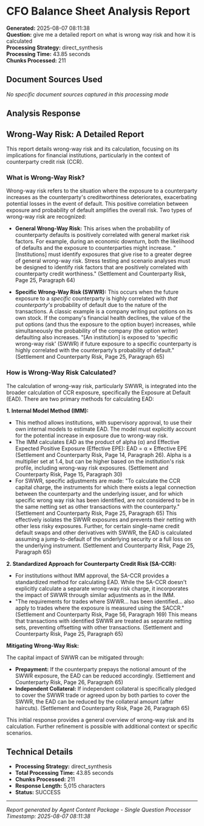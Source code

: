 # CFO Balance Sheet Analysis Report

**Generated:** 2025-08-07 08:11:38  
**Question:** give me a detailed report on what is wrong way risk and how it is calculated  
**Processing Strategy:** direct_synthesis  
**Processing Time:** 43.85 seconds  
**Chunks Processed:** 211  

## Document Sources Used

*No specific document sources captured in this processing mode*

## Analysis Response

## Wrong-Way Risk: A Detailed Report

This report details wrong-way risk and its calculation, focusing on its implications for financial institutions, particularly in the context of counterparty credit risk (CCR).

### What is Wrong-Way Risk?

Wrong-way risk refers to the situation where the exposure to a counterparty increases as the counterparty's creditworthiness deteriorates, exacerbating potential losses in the event of default.  This positive correlation between exposure and probability of default amplifies the overall risk.  Two types of wrong-way risk are recognized:

* **General Wrong-Way Risk:**  This arises when the probability of counterparty defaults is positively correlated with general market risk factors.  For example, during an economic downturn, both the likelihood of defaults and the exposure to counterparties might increase.  "[Institutions] must identify exposures that give rise to a greater degree of general wrong-way risk. Stress testing and scenario analyses must be designed to identify risk factors that are positively correlated with counterparty credit worthiness." (Settlement and Counterparty Risk, Page 25, Paragraph 64)

* **Specific Wrong-Way Risk (SWWR):** This occurs when the future exposure to a *specific* counterparty is highly correlated with *that counterparty's* probability of default due to the nature of the transactions.  A classic example is a company writing put options on its own stock. If the company's financial health declines, the value of the put options (and thus the exposure to the option buyer) increases, while simultaneously the probability of the company (the option writer) defaulting also increases. "[An institution] is exposed to 'specific wrong-way risk' (SWWR) if future exposure to a specific counterparty is highly correlated with the counterparty’s probability of default." (Settlement and Counterparty Risk, Page 25, Paragraph 65)

### How is Wrong-Way Risk Calculated?

The calculation of wrong-way risk, particularly SWWR, is integrated into the broader calculation of CCR exposure, specifically the Exposure at Default (EAD).  There are two primary methods for calculating EAD:

**1. Internal Model Method (IMM):**

* This method allows institutions, with supervisory approval, to use their own internal models to estimate EAD.  The model must explicitly account for the potential increase in exposure due to wrong-way risk.
* The IMM calculates EAD as the product of alpha (α) and Effective Expected Positive Exposure (Effective EPE): EAD = α × Effective EPE (Settlement and Counterparty Risk, Page 14, Paragraph 26).  Alpha is a multiplier set at 1.4, but can be higher based on the institution's risk profile, including wrong-way risk exposures. (Settlement and Counterparty Risk, Page 15, Paragraph 30)
* For SWWR, specific adjustments are made: "To calculate the CCR capital charge, the instruments for which there exists a legal connection between the counterparty and the underlying issuer, and for which specific wrong way risk has been identified, are not considered to be in the same netting set as other transactions with the counterparty." (Settlement and Counterparty Risk, Page 25, Paragraph 65)  This effectively isolates the SWWR exposures and prevents their netting with other less risky exposures.  Further, for certain single-name credit default swaps and other derivatives with SWWR, the EAD is calculated assuming a jump-to-default of the underlying security or a full loss on the underlying instrument. (Settlement and Counterparty Risk, Page 25, Paragraph 65)

**2. Standardized Approach for Counterparty Credit Risk (SA-CCR):**

* For institutions without IMM approval, the SA-CCR provides a standardized method for calculating EAD.  While the SA-CCR doesn't explicitly calculate a separate wrong-way risk charge, it incorporates the impact of SWWR through similar adjustments as in the IMM.
*  "The requirements for trades where SWWR... has been identified... also apply to trades where the exposure is measured using the SACCR." (Settlement and Counterparty Risk, Page 56, Paragraph 169)  This means that transactions with identified SWWR are treated as separate netting sets, preventing offsetting with other transactions. (Settlement and Counterparty Risk, Page 25, Paragraph 65)

**Mitigating Wrong-Way Risk:**

The capital impact of SWWR can be mitigated through:

* **Prepayment:** If the counterparty prepays the notional amount of the SWWR exposure, the EAD can be reduced accordingly. (Settlement and Counterparty Risk, Page 26, Paragraph 65)
* **Independent Collateral:**  If independent collateral is specifically pledged to cover the SWWR trade or agreed upon by both parties to cover the SWWR, the EAD can be reduced by the collateral amount (after haircuts). (Settlement and Counterparty Risk, Page 26, Paragraph 65)


This initial response provides a general overview of wrong-way risk and its calculation.  Further refinement is possible with additional context or specific scenarios.


## Technical Details

- **Processing Strategy:** direct_synthesis
- **Total Processing Time:** 43.85 seconds
- **Chunks Processed:** 211
- **Response Length:** 5,015 characters
- **Status:** SUCCESS

---

*Report generated by Agent Content Package - Single Question Processor*
*Timestamp: 2025-08-07 08:11:38*

